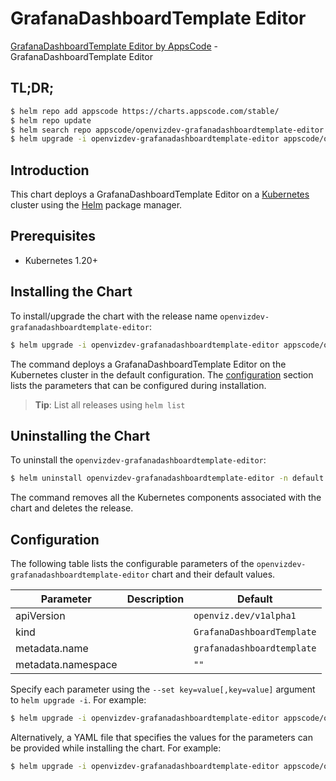 # GrafanaDashboardTemplate Editor

[GrafanaDashboardTemplate Editor by AppsCode](https://appscode.com) - GrafanaDashboardTemplate Editor

## TL;DR;

```bash
$ helm repo add appscode https://charts.appscode.com/stable/
$ helm repo update
$ helm search repo appscode/openvizdev-grafanadashboardtemplate-editor --version=v0.17.0
$ helm upgrade -i openvizdev-grafanadashboardtemplate-editor appscode/openvizdev-grafanadashboardtemplate-editor -n default --create-namespace --version=v0.17.0
```

## Introduction

This chart deploys a GrafanaDashboardTemplate Editor on a [Kubernetes](http://kubernetes.io) cluster using the [Helm](https://helm.sh) package manager.

## Prerequisites

- Kubernetes 1.20+

## Installing the Chart

To install/upgrade the chart with the release name `openvizdev-grafanadashboardtemplate-editor`:

```bash
$ helm upgrade -i openvizdev-grafanadashboardtemplate-editor appscode/openvizdev-grafanadashboardtemplate-editor -n default --create-namespace --version=v0.17.0
```

The command deploys a GrafanaDashboardTemplate Editor on the Kubernetes cluster in the default configuration. The [configuration](#configuration) section lists the parameters that can be configured during installation.

> **Tip**: List all releases using `helm list`

## Uninstalling the Chart

To uninstall the `openvizdev-grafanadashboardtemplate-editor`:

```bash
$ helm uninstall openvizdev-grafanadashboardtemplate-editor -n default
```

The command removes all the Kubernetes components associated with the chart and deletes the release.

## Configuration

The following table lists the configurable parameters of the `openvizdev-grafanadashboardtemplate-editor` chart and their default values.

|     Parameter      | Description |                Default                |
|--------------------|-------------|---------------------------------------|
| apiVersion         |             | <code>openviz.dev/v1alpha1</code>     |
| kind               |             | <code>GrafanaDashboardTemplate</code> |
| metadata.name      |             | <code>grafanadashboardtemplate</code> |
| metadata.namespace |             | <code>""</code>                       |


Specify each parameter using the `--set key=value[,key=value]` argument to `helm upgrade -i`. For example:

```bash
$ helm upgrade -i openvizdev-grafanadashboardtemplate-editor appscode/openvizdev-grafanadashboardtemplate-editor -n default --create-namespace --version=v0.17.0 --set apiVersion=openviz.dev/v1alpha1
```

Alternatively, a YAML file that specifies the values for the parameters can be provided while
installing the chart. For example:

```bash
$ helm upgrade -i openvizdev-grafanadashboardtemplate-editor appscode/openvizdev-grafanadashboardtemplate-editor -n default --create-namespace --version=v0.17.0 --values values.yaml
```
